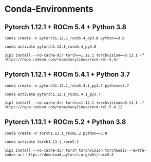 # Conda-Environments

## Pytorch 1.12.1 + ROCm 5.4 + Python 3.8
```
conda create -n pytorch1.12.1_rocm5.4_py3.8 python==3.8
```
```
conda activate pytorch1.12.1_rocm5.4_py3.8
```
```
pip3 install --no-cache-dir torch==1.12.1 torchvision==0.13.1 -f https://repo.radeon.com/rocm/manylinux/rocm-rel-5.4/
```

## Pytorch 1.12.1 + ROCm 5.4.1 + Python 3.7
```
conda create -n pytorch1.12.1_rocm5.4.1_py3.7 python==3.7
```
```
conda activate pytorch1.12.1_rocm5.4.1_py3.7
```
```
pip3 install --no-cache-dir torch==1.12.1 torchvision==0.13.1 -f https://repo.radeon.com/rocm/manylinux/rocm-rel-5.4.1/
```
## Pytorch 1.13.1 + ROCm 5.2 + Python 3.8
```
conda create -n torch1.13.1_rocm5.2 python==3.8
```
```
conda activate torch1.13.1_rocm5.2
```
```
pip3 install --no-cache-dir torch torchvision torchaudio --extra-index-url https://download.pytorch.org/whl/rocm5.2
```
